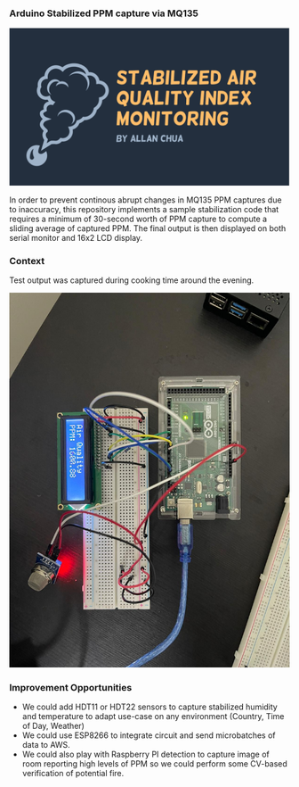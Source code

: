 ### Arduino Stabilized PPM capture via MQ135

![Banner](https://github.com/allanchua101/arduino-mq135-16x2-lcd/blob/main/snaps/banner.png)

In order to prevent continous abrupt changes in MQ135 PPM captures due to inaccuracy, this repository implements a sample stabilization code that requires a minimum of 30-second worth of PPM capture to compute a sliding average of captured PPM. The final output is then displayed on both serial monitor and 16x2 LCD display.

### Context

Test output was captured during cooking time around the evening.

![Arduino Layout](https://github.com/allanchua101/arduino-mq135-16x2-lcd/blob/main/snaps/final-output.jfif)

### Improvement Opportunities

- We could add HDT11 or HDT22 sensors to capture stabilized humidity and temperature to adapt use-case on any environment (Country, Time of Day, Weather)
- We could use ESP8266 to integrate circuit and send microbatches of data to AWS.
- We could also play with Raspberry PI detection to capture image of room reporting high levels of PPM so we could perform some CV-based verification of potential fire.
